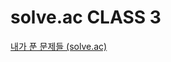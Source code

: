 # solve.ac CLASS 3
[내가 푼 문제들 (solve.ac)](https://solved.ac/search?query=in_class%3A3%20solved_by%3Ajmkim0)